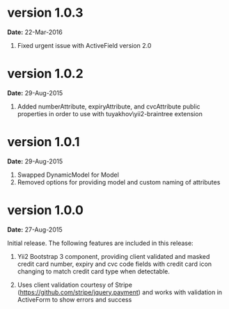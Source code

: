 version 1.0.3
=============
**Date:** 22-Mar-2016

1. Fixed urgent issue with ActiveField version 2.0

version 1.0.2
=============
**Date:** 29-Aug-2015

1. Added numberAttribute, expiryAttribute, and cvcAttribute public properties in order to use with tuyakhov\yii2-braintree extension

version 1.0.1
=============
**Date:** 29-Aug-2015

1. Swapped DynamicModel for Model
2. Removed options for providing model and custom naming of attributes

version 1.0.0
=============
**Date:** 27-Aug-2015

Initial release. The following features are included in this release:

1. Yii2 Bootstrap 3 component, providing client validated and masked credit card number, expiry and cvc code fields with credit card icon changing to match credit card type when detectable.

2. Uses client validation courtesy of Stripe (https://github.com/stripe/jquery.payment) and works with validation in ActiveForm to show errors and success
